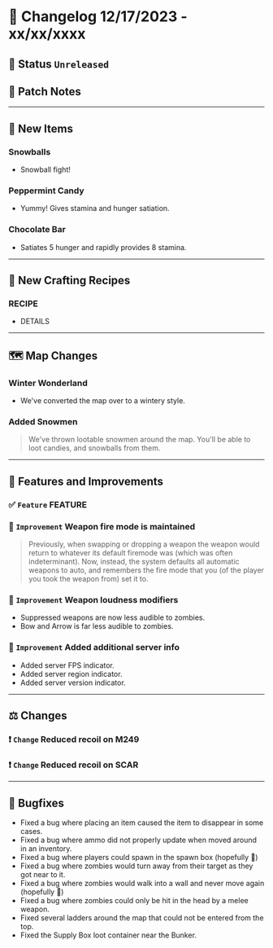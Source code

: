 # :bookmark_tabs:  Changelog 12/17/2023 - xx/xx/xxxx

## :red_circle: Status `Unreleased`
<!-- ## :green_circle: Status `Released` -->

## :speech_balloon: Patch Notes

________

## :gun: New Items

### Snowballs
- Snowball fight!

### Peppermint Candy
- Yummy! Gives stamina and hunger satiation.

### Chocolate Bar
- Satiates 5 hunger and rapidly provides 8 stamina.

________

## :thread: New Crafting Recipes

### RECIPE
- DETAILS

________

## :world_map: Map Changes

### Winter Wonderland
- We've converted the map over to a wintery style.

### Added Snowmen
> We've thrown lootable snowmen around the map. You'll be able to loot candies, and snowballs from them.

________

## :loudspeaker: Features and Improvements

### :white_check_mark: `Feature` FEATURE

### :arrow_up_small: `Improvement` Weapon fire mode is maintained
> Previously, when swapping or dropping a weapon the weapon would return to whatever its default firemode was (which was often indeterminant).
> Now, instead, the system defaults all automatic weapons to auto, and remembers the fire mode that you (of the player you took the weapon from) set it to.

### :arrow_up_small: `Improvement` Weapon loudness modifiers
- Suppressed weapons are now less audible to zombies.
- Bow and Arrow is far less audible to zombies.

### :arrow_up_small: `Improvement` Added additional server info
- Added server FPS indicator.
- Added server region indicator.
- Added server version indicator.

________

## :balance_scale: Changes

### :exclamation: `Change` Reduced recoil on M249

### :exclamation: `Change` Reduced recoil on SCAR
________

## :bug: Bugfixes
- Fixed a bug where placing an item caused the item to disappear in some cases.
- Fixed a bug where ammo did not properly update when moved around in an inventory.
- Fixed a bug where players could spawn in the spawn box (hopefully 🤞)
- Fixed a bug where zombies would turn away from their target as they got near to it.
- Fixed a bug where zombies would walk into a wall and never move again (hopefully 🤞)
- Fixed a bug where zombies could only be hit in the head by a melee weapon.
- Fixed several ladders around the map that could not be entered from the top.
- Fixed the Supply Box loot container near the Bunker.
